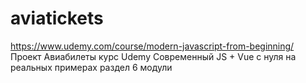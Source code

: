 # aviatickets
https://www.udemy.com/course/modern-javascript-from-beginning/
Проект Авиабилеты курс Udemy Современный JS + Vue c нуля на реальных примерах
раздел 6 модули
